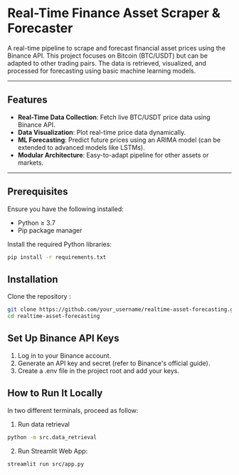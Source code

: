 # Real-Time Finance Asset Scraper & Forecaster

A real-time pipeline to scrape and forecast financial asset prices using the Binance API. This project focuses on Bitcoin (BTC/USDT) but can be adapted to other trading pairs. The data is retrieved, visualized, and processed for forecasting using basic machine learning models.

---

## Features
- **Real-Time Data Collection**: Fetch live BTC/USDT price data using Binance API.
- **Data Visualization**: Plot real-time price data dynamically.
- **ML Forecasting**: Predict future prices using an ARIMA model (can be extended to advanced models like LSTMs).
- **Modular Architecture**: Easy-to-adapt pipeline for other assets or markets.

---

## Prerequisites
Ensure you have the following installed:
- Python ≥ 3.7
- Pip package manager

Install the required Python libraries:
```bash
pip install -r requirements.txt
```

## Installation

Clone the repository :

```bash
git clone https://github.com/your_username/realtime-asset-forecasting.git
cd realtime-asset-forecasting
```

## Set Up Binance API Keys

1. Log in to your Binance account.
2. Generate an API key and secret (refer to Binance's official guide).
3. Create a .env file in the project root and add your keys.


## How to Run It Locally
In two different terminals, proceed as follow:

1. Run data retrieval
```bash
python -m src.data_retrieval
```

2. Run Streamlit Web App:
```bash
streamlit run src/app.py
```
